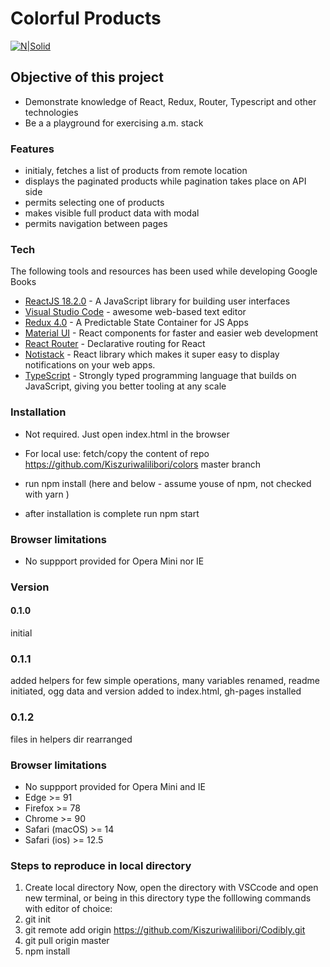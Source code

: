 # Colorful Products

[![N|Solid](https://cldup.com/dTxpPi9lDf.thumb.png)](https://nodesource.com/products/nsolid)

## Objective of this project

-   Demonstrate knowledge of React, Redux, Router, Typescript and other technologies
-   Be a a playground for exercising a.m. stack

### Features

-   initialy, fetches a list of products from remote location
-   displays the paginated products while pagination takes place on API side
-   permits selecting one of products
-   makes visible full product data with modal
-   permits navigation between pages

### Tech

The following tools and resources has been used while developing Google Books

-   [ReactJS 18.2.0](https://reactjs.org/) - A JavaScript library for building user interfaces
-   [Visual Studio Code](https://code.visualstudio.com/) - awesome web-based text editor
-   [Redux 4.0](https://redux.js.org/) - A Predictable State Container for JS Apps
-   [Material UI](https://mui.com/) - React components for faster and easier web development
-   [React Router](https://reacttraining.com/blog/react-router-v6-pre/) - Declarative routing for React
-   [Notistack](https://notistack.com/) - React library which makes it super easy to display notifications on your web apps.
-   [TypeScript](https://www.typescriptlang.org/) - Strongly typed programming language that builds on JavaScript, giving you better tooling at any scale

### Installation

-   Not required. Just open index.html in the browser
-   For local use: fetch/copy the content of repo <https://github.com/Kiszuriwalilibori/colors> master branch
-   run npm install (here and below - assume youse of npm, not checked with yarn )

-   after installation is complete run npm start

### Browser limitations

-   No suppport provided for Opera Mini nor IE

### Version

#### 0.1.0

initial

### 0.1.1

added helpers for few simple operations, many variables renamed, readme initiated, ogg data and version added to index.html, gh-pages installed

### 0.1.2

files in helpers dir rearranged

### Browser limitations

-   No suppport provided for Opera Mini and IE
-   Edge >= 91
-   Firefox >= 78
-   Chrome >= 90
-   Safari (macOS) >= 14
-   Safari (ios) >= 12.5

### Steps to reproduce in local directory

1. Create local directory
   Now, open the directory with VSCcode and open new terminal, or being in this directory type the folllowing commands with editor of choice:
2. git init
3. git remote add origin https://github.com/Kiszuriwalilibori/Codibly.git
4. git pull origin master
5. npm install
